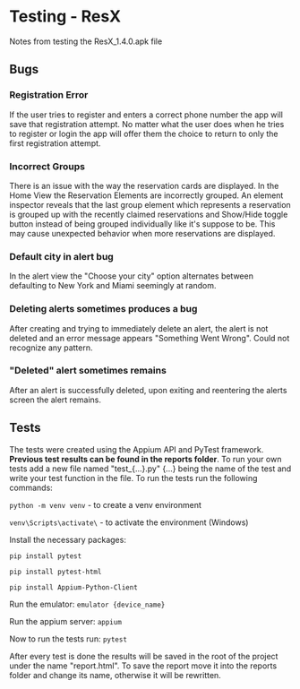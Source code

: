 # Testing - ResX

Notes from testing the ResX_1.4.0.apk file

## Bugs

### Registration Error

If the user tries to register and enters a correct phone number the app will save that registration attempt. No matter what the user does when he tries to register or login the app will offer them the choice to return to only the first registration attempt.

### Incorrect Groups

There is an issue with the way the reservation cards are displayed. In the Home View the Reservation Elements are incorrectly grouped. An element inspector reveals that the last group element which represents a reservation is grouped up with the recently claimed reservations and Show/Hide toggle button instead of being grouped individually like it's suppose to be. This may cause unexpected behavior when more reservations are displayed.

### Default city in alert bug

In the alert view the "Choose your city" option alternates between defaulting to New York and Miami seemingly at random.

### Deleting alerts sometimes produces a bug

After creating and trying to immediately delete an alert, the alert is not deleted and an error message appears "Something Went Wrong". Could not recognize any pattern.

### "Deleted" alert sometimes remains

After an alert is successfully deleted, upon exiting and reentering the alerts screen the alert remains.

## Tests

The tests were created using the Appium API and PyTest framework. **Previous test results can be found in the reports folder**. To run your own tests add a new file named "test_{...}.py" {...} being the name of the test and write your test function in the file. To run the tests run the following commands:

```python -m venv venv``` - to create a venv environment

```venv\Scripts\activate\``` - to activate the environment (Windows)

Install the necessary packages:

```pip install pytest``` 

```pip install pytest-html```

```pip install Appium-Python-Client```

Run the emulator:
```emulator {device_name}```

Run the appium server:
```appium```

Now to run the tests run:
```pytest```

After every test is done the results will be saved in the root of the project under the name "report.html". To save the report move it into the reports folder and change its name, otherwise it will be rewritten.
